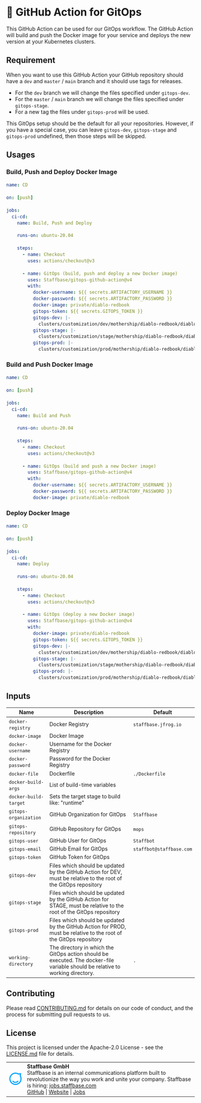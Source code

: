 # 🚀 GitHub Action for GitOps

This GitHub Action can be used for our GitOps workflow.
The GitHub Action will build and push the Docker image for your service and deploys the new version at your Kubernetes clusters.

## Requirement

When you want to use this GitHub Action your GitHub repository should have a `dev` and `master` / `main` branch and it should use tags for releases.

- For the `dev` branch we will change the files specified under `gitops-dev`.
- For the `master` / `main` branch we will change the files specified under `gitops-stage`.
- For a new tag the files under `gitops-prod` will be used.

This GitOps setup should be the default for all your repositories.
However, if you have a special case, you can leave `gitops-dev`, `gitops-stage` and `gitops-prod` undefined, then those steps will be skipped.

## Usages

### Build, Push and Deploy Docker Image

```yaml
name: CD

on: [push]

jobs:
  ci-cd:
    name: Build, Push and Deploy

    runs-on: ubuntu-20.04

    steps:
      - name: Checkout
        uses: actions/checkout@v3

      - name: GitOps (build, push and deploy a new Docker image)
        uses: Staffbase/gitops-github-action@v4
        with:
          docker-username: ${{ secrets.ARTIFACTORY_USERNAME }}
          docker-password: ${{ secrets.ARTIFACTORY_PASSWORD }}
          docker-image: private/diablo-redbook
          gitops-token: ${{ secrets.GITOPS_TOKEN }}
          gitops-dev: |-
            clusters/customization/dev/mothership/diablo-redbook/diablo-redbook-helm.yaml spec.template.spec.containers.redbook.image
          gitops-stage: |-
            clusters/customization/stage/mothership/diablo-redbook/diablo-redbook-helm.yaml spec.template.spec.containers.redbook.image
          gitops-prod: |-
            clusters/customization/prod/mothership/diablo-redbook/diablo-redbook-helm.yaml spec.template.spec.containers.redbook.image
```

### Build and Push Docker Image

```yaml
name: CD

on: [push]

jobs:
  ci-cd:
    name: Build and Push

    runs-on: ubuntu-20.04

    steps:
      - name: Checkout
        uses: actions/checkout@v3

      - name: GitOps (build and push a new Docker image)
        uses: Staffbase/gitops-github-action@v4
        with:
          docker-username: ${{ secrets.ARTIFACTORY_USERNAME }}
          docker-password: ${{ secrets.ARTIFACTORY_PASSWORD }}
          docker-image: private/diablo-redbook
```

### Deploy Docker Image

```yaml
name: CD

on: [push]

jobs:
  ci-cd:
    name: Deploy

    runs-on: ubuntu-20.04

    steps:
      - name: Checkout
        uses: actions/checkout@v3

      - name: GitOps (deploy a new Docker image)
        uses: Staffbase/gitops-github-action@v4
        with:
          docker-image: private/diablo-redbook
          gitops-token: ${{ secrets.GITOPS_TOKEN }}
          gitops-dev: |-
            clusters/customization/dev/mothership/diablo-redbook/diablo-redbook-helm.yaml spec.template.spec.containers.redbook.image
          gitops-stage: |-
            clusters/customization/stage/mothership/diablo-redbook/diablo-redbook-helm.yaml spec.template.spec.containers.redbook.image
          gitops-prod: |-
            clusters/customization/prod/mothership/diablo-redbook/diablo-redbook-helm.yaml spec.template.spec.containers.redbook.image
```

## Inputs

| Name                  | Description                                                                                                                    | Default                  |
|-----------------------|--------------------------------------------------------------------------------------------------------------------------------|--------------------------|
| `docker-registry`     | Docker Registry                                                                                                                | `staffbase.jfrog.io`     |
| `docker-image`        | Docker Image                                                                                                                   |                          |
| `docker-username`     | Username for the Docker Registry                                                                                               |                          |
| `docker-password`     | Password for the Docker Registry                                                                                               |                          |
| `docker-file`         | Dockerfile                                                                                                                     | `./Dockerfile`           |
| `docker-build-args`   | List of build-time variables                                                                                                   |                          |
| `docker-build-target` | Sets the target stage to build like: "runtime"                                                                                 |                          |
| `gitops-organization` | GitHub Organization for GitOps                                                                                                 | `Staffbase`              |
| `gitops-repository`   | GitHub Repository for GitOps                                                                                                   | `mops`                   |
| `gitops-user`         | GitHub User for GitOps                                                                                                         | `Staffbot`               |
| `gitops-email`        | GitHub Email for GitOps                                                                                                        | `staffbot@staffbase.com` |
| `gitops-token`        | GitHub Token for GitOps                                                                                                        |                          |
| `gitops-dev`          | Files which should be updated by the GitHub Action for DEV, must be relative to the root of the GitOps repository              |                          |
| `gitops-stage`        | Files which should be updated by the GitHub Action for STAGE, must be relative to the root of the GitOps repository            |                          |
| `gitops-prod`         | Files which should be updated by the GitHub Action for PROD, must be relative to the root of the GitOps repository             |                          |
| `working-directory`   | The directory in which the GitOps action should be executed. The docker-file variable should be relative to working directory. | `.`                      |

## Contributing

Please read [CONTRIBUTING.md](CONTRIBUTING.md) for details on our code of conduct, and the process for submitting pull requests to us.

## License

This project is licensed under the Apache-2.0 License - see the [LICENSE.md](LICENSE) file for details.

<table>
  <tr>
    <td>
      <img src="docs/assets/images/staffbase.png" alt="Staffbase GmbH" width="96" />
    </td>
    <td>
      <b>Staffbase GmbH</b>
      <br />Staffbase is an internal communications platform built to revolutionize the way you work and unite your company. Staffbase is hiring: <a href="https://jobs.staffbase.com" target="_blank" rel="noreferrer">jobs.staffbase.com</a>
      <br /><a href="https://github.com/Staffbase" target="_blank" rel="noreferrer">GitHub</a> | <a href="https://staffbase.com/" target="_blank" rel="noreferrer">Website</a> | <a href="https://jobs.staffbase.com" target="_blank" rel="noreferrer">Jobs</a>
    </td>
  </tr>
</table>
